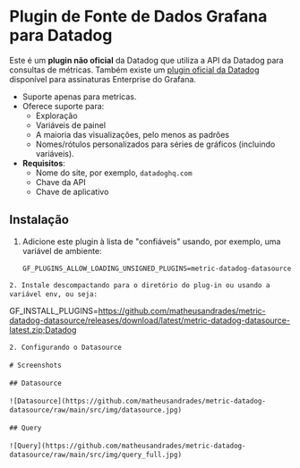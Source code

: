 # Plugin de Fonte de Dados Grafana para Datadog

Este é um **plugin não oficial** da Datadog que utiliza a API da Datadog para consultas de métricas. Também existe um [plugin oficial da Datadog](https://grafana.com/grafana/plugins/grafana-datadog-datasource/) disponível para assinaturas Enterprise do Grafana.

- Suporte apenas para metricas.
- Oferece suporte para:
   - Exploração
   - Variáveis de painel
   - A maioria das visualizações, pelo menos as padrões
   - Nomes/rótulos personalizados para séries de gráficos (incluindo variáveis).
- **Requisitos**:
   - Nome do site, por exemplo, `datadoghq.com`
   - Chave da API
   - Chave de aplicativo

## Instalação

1. Adicione este plugin à lista de "confiáveis" usando, por exemplo, uma variável de ambiente:
   ```
   GF_PLUGINS_ALLOW_LOADING_UNSIGNED_PLUGINS=metric-datadog-datasource
```
2. Instale descompactando para o diretório do plug-in ou usando a variável env, ou seja:
   ```
   GF_INSTALL_PLUGINS=https://github.com/matheusandrades/metric-datadog-datasource/releases/download/latest/metric-datadog-datasource-latest.zip;Datadog
   ```
2. Configurando o Datasource

# Screenshots

## Datasource

![Datasource](https://github.com/matheusandrades/metric-datadog-datasource/raw/main/src/img/datasource.jpg)

## Query

![Query](https://github.com/matheusandrades/metric-datadog-datasource/raw/main/src/img/query_full.jpg)
```
